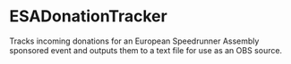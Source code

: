 # ESADonationTracker
Tracks incoming donations for an European Speedrunner Assembly sponsored event and outputs them to a text file for use as an OBS source.
